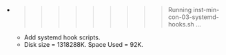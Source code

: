 * >>>>>>>>> Running inst-min-con-03-systemd-hooks.sh ...
  * Add systemd hook scripts.
  * Disk size = 1318288K. Space Used = 92K.
